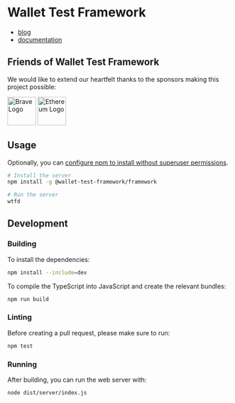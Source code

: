 # Wallet Test Framework

- [blog](https://wtf.allwallet.dev/)
- [documentation](https://wallet-test-framework.github.io/framework/)

## Friends of Wallet Test Framework

We would like to extend our heartfelt thanks to the sponsors making this project possible:

<a title="Brave" href="https://brave.com/"><img
        height="64"
        alt="Brave Logo"
        src="https://wtf.allwallet.dev/sponsors/brave.svg"></a>
<a title="Ethereum Foundation" href="https://esp.ethereum.foundation/"><img
        height="64"
        alt="Ethereum Logo"
        src="https://wtf.allwallet.dev/sponsors/ef.svg"></a>

## Usage

Optionally, you can [configure npm to install without superuser permissions][unglobal].

```bash
# Install the server
npm install -g @wallet-test-framework/framework

# Run the server
wtfd
```

[unglobal]: https://github.com/sindresorhus/guides/blob/3f4ad3e30efd384f42384b61b38e82626a4c3b7a/npm-global-without-sudo.md

## Development

### Building

To install the dependencies:

```bash
npm install --include=dev
```

To compile the TypeScript into JavaScript and create the relevant bundles:

```bash
npm run build
```

### Linting

Before creating a pull request, please make sure to run:

```bash
npm test
```

### Running

After building, you can run the web server with:

```bash
node dist/server/index.js
```
